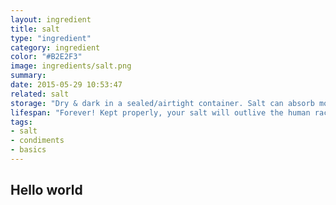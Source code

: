```yaml
---
layout: ingredient
title: salt 
type: "ingredient"
category: ingredient
color: "#B2E2F3"
image: ingredients/salt.png
summary: 
date: 2015-05-29 10:53:47 
related: salt
storage: "Dry & dark in a sealed/airtight container. Salt can absorb moisture from the air, which may cause clumps."
lifespan: "Forever! Kept properly, your salt will outlive the human race."
tags:
- salt
- condiments
- basics
---
```


## Hello world 